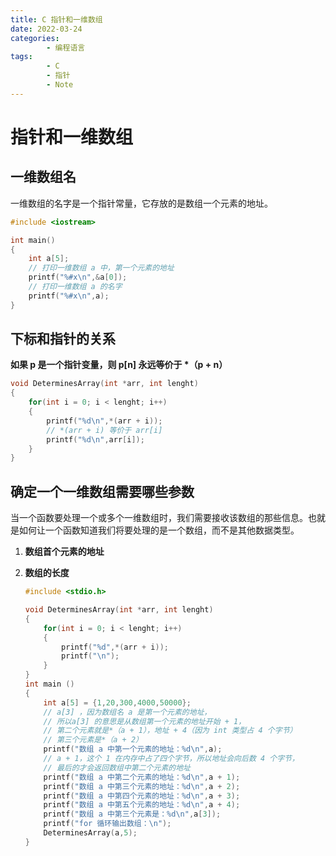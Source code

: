 ```yaml
---
title: C 指针和一维数组
date: 2022-03-24
categories:
        - 编程语言
tags:
        - C
        - 指针
        - Note
---
```


# 指针和一维数组

## 一维数组名

一维数组的名字是一个指针常量，它存放的是数组一个元素的地址。

```c
#include <iostream>

int main()
{
    int a[5];
    // 打印一维数组 a 中，第一个元素的地址
    printf("%#x\n",&a[0]);
    // 打印一维数组 a 的名字
    printf("%#x\n",a);
}

```

## 下标和指针的关系

**如果 p 是一个指针变量，则 p[n] 永远等价于 \*（p + n）**

```c
void DeterminesArray(int *arr, int lenght)
{
    for(int i = 0; i < lenght; i++)
    {
        printf("%d\n",*(arr + i));
        // *(arr + i) 等价于 arr[i]
        printf("%d\n",arr[i]);
    }
}
```

## 确定一个一维数组需要哪些参数

当一个函数要处理一个或多个一维数组时，我们需要接收该数组的那些信息。也就是如何让一个函数知道我们将要处理的是一个数组，而不是其他数据类型。

1. **数组首个元素的地址**

2. **数组的长度**

      ```c
      #include <stdio.h>

      void DeterminesArray(int *arr, int lenght)
      {
          for(int i = 0; i < lenght; i++)
          {
              printf("%d",*(arr + i));
              printf("\n");
          }
      }
      int main ()
      {
          int a[5] = {1,20,300,4000,50000};
          // a[3] ，因为数组名 a 是第一个元素的地址，
          // 所以a[3] 的意思是从数组第一个元素的地址开始 + 1，
          // 第二个元素就是*（a + 1），地址 + 4（因为 int 类型占 4 个字节）
          // 第三个元素是*（a + 2）
          printf("数组 a 中第一个元素的地址：%d\n",a);
          // a + 1，这个 1 在内存中占了四个字节，所以地址会向后数 4 个字节，
          // 最后的才会返回数组中第二个元素的地址
          printf("数组 a 中第二个元素的地址：%d\n",a + 1);
          printf("数组 a 中第三个元素的地址：%d\n",a + 2);
          printf("数组 a 中第四个元素的地址：%d\n",a + 3);
          printf("数组 a 中第五个元素的地址：%d\n",a + 4);
          printf("数组 a 中第三个元素是：%d\n",a[3]);
          printf("for 循环输出数组：\n");
          DeterminesArray(a,5);
      }

      ```
